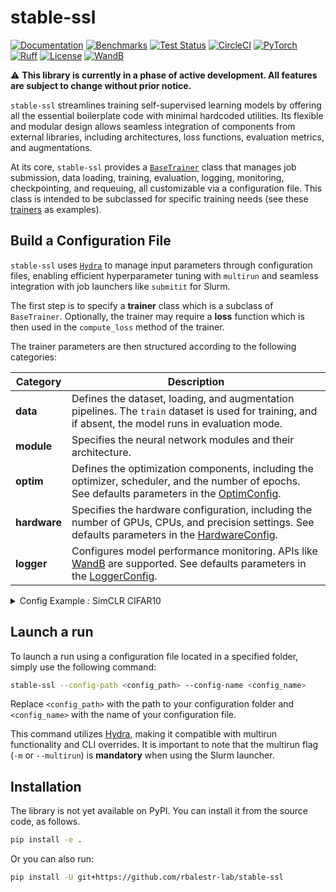 # stable-ssl

[![Documentation](https://img.shields.io/badge/Documentation-blue.svg)](https://rbalestr-lab.github.io/stable-ssl.github.io/dev/)
[![Benchmarks](https://img.shields.io/badge/Benchmarks-blue.svg)](https://github.com/rbalestr-lab/stable-ssl/tree/main/benchmarks)
[![Test Status](https://github.com/rbalestr-lab/stable-ssl/actions/workflows/testing.yml/badge.svg)](https://github.com/rbalestr-lab/stable-ssl/actions/workflows/testing.yml)
[![CircleCI](https://dl.circleci.com/status-badge/img/gh/rbalestr-lab/stable-ssl/tree/main.svg?style=svg)](https://dl.circleci.com/status-badge/redirect/gh/rbalestr-lab/stable-ssl/tree/main)
[![PyTorch](https://img.shields.io/badge/PyTorch-ee4c2c?logo=pytorch&logoColor=white)](https://pytorch.org/get-started/locally/)
[![Ruff](https://img.shields.io/endpoint?url=https://raw.githubusercontent.com/astral-sh/ruff/main/assets/badge/v2.json)](https://github.com/astral-sh/ruff)
[![License](https://img.shields.io/badge/License-MIT-yellow.svg)](https://opensource.org/licenses/MIT)
[![WandB](https://raw.githubusercontent.com/wandb/assets/main/wandb-github-badge-gradient.svg)](https://wandb.ai/site)

⚠️ **This library is currently in a phase of active development. All features are subject to change without prior notice.**

``stable-ssl`` streamlines training self-supervised learning models by offering all the essential boilerplate code with minimal hardcoded utilities. Its flexible and modular design allows seamless integration of components from external libraries, including architectures, loss functions, evaluation metrics, and augmentations.

At its core, `stable-ssl` provides a [`BaseTrainer`](https://rbalestr-lab.github.io/stable-ssl.github.io/dev/gen_modules/stable_ssl.BaseTrainer.html#stable_ssl.BaseTrainer) class that manages job submission, data loading, training, evaluation, logging, monitoring, checkpointing, and requeuing, all customizable via a configuration file. This class is intended to be subclassed for specific training needs (see these [trainers](https://rbalestr-lab.github.io/stable-ssl.github.io/dev/trainers.html) as examples).


## Build a Configuration File

`stable-ssl` uses [`Hydra`](https://hydra.cc/) to manage input parameters through configuration files, enabling efficient hyperparameter tuning with ``multirun`` and seamless integration with job launchers like ``submitit`` for Slurm.

The first step is to specify a **trainer** class which is a subclass of `BaseTrainer`.
Optionally, the trainer may require a **loss** function which is then used in the `compute_loss` method of the trainer.

The trainer parameters are then structured according to the following categories:

| **Category**     | **Description**                                                                                                                                        |
|------------------|--------------------------------------------------------------------------------------------------------------------------------------------------------|
| **data**         | Defines the dataset, loading, and augmentation pipelines. The `train` dataset is used for training, and if absent, the model runs in evaluation mode.  |
| **module**       | Specifies the neural network modules and their architecture.                                                                                           |
| **optim**        | Defines the optimization components, including the optimizer, scheduler, and the number of epochs. See defaults parameters in the [OptimConfig].       |
| **hardware**     | Specifies the hardware configuration, including the number of GPUs, CPUs, and precision settings. See defaults parameters in the [HardwareConfig].     |
| **logger**       | Configures model performance monitoring. APIs like [WandB](https://wandb.ai/home) are supported. See defaults parameters in the [LoggerConfig].        |

[OptimConfig]: https://rbalestr-lab.github.io/stable-ssl.github.io/dev/api/gen_modules/stable_ssl.config.OptimConfig.html#stable_ssl.config.OptimConfig
[HardwareConfig]: https://rbalestr-lab.github.io/stable-ssl.github.io/dev/api/gen_modules/stable_ssl.config.HardwareConfig.html#stable_ssl.config.HardwareConfig
[LoggerConfig]: https://rbalestr-lab.github.io/stable-ssl.github.io/dev/api/gen_modules/stable_ssl.config.LoggerConfig.html#stable_ssl.config.LoggerConfig


<details>
  <summary>Config Example : SimCLR CIFAR10</summary>

```yaml
data:
  _num_classes: 10
  _num_samples: 50000
  train:
    _target_: torch.utils.data.DataLoader
    batch_size: 256
    drop_last: True
    shuffle: True
    num_workers: ${trainer.hardware.cpus_per_task}
    dataset:
      _target_: torchvision.datasets.CIFAR10
      root: ~/data
      train: True
      transform:
        _target_: stable_ssl.data.MultiViewSampler
        transforms:
          - _target_: torchvision.transforms.v2.Compose
            transforms:
              - _target_: torchvision.transforms.v2.RandomResizedCrop
                size: 32
                scale:
                  - 0.2
                  - 1.0
              - _target_: torchvision.transforms.v2.RandomHorizontalFlip
                p: 0.5
              - _target_: torchvision.transforms.v2.ToImage
              - _target_: torchvision.transforms.v2.ToDtype
                dtype:
                  _target_: stable_ssl.utils.str_to_dtype
                  _args_: [float32]
                scale: True
          - ${trainer.data.base.dataset.transform.transforms.0}
  test:
    _target_: torch.utils.data.DataLoader
    batch_size: 256
    num_workers: ${trainer.hardware.cpus_per_task}
    dataset:
      _target_: torchvision.datasets.CIFAR10
      train: False
      root: ~/data
      transform:
        _target_: torchvision.transforms.v2.Compose
        transforms:
          - _target_: torchvision.transforms.v2.ToImage
          - _target_: torchvision.transforms.v2.ToDtype
            dtype:
              _target_: stable_ssl.utils.str_to_dtype
              _args_: [float32]
            scale: True
```
</details>


## Launch a run

To launch a run using a configuration file located in a specified folder, simply use the following command:

```bash
stable-ssl --config-path <config_path> --config-name <config_name>
```

Replace `<config_path>` with the path to your configuration folder and `<config_name>` with the name of your configuration file.


This command utilizes [Hydra](https://hydra.cc/), making it compatible with multirun functionality and CLI overrides. It is important to note that the multirun flag (`-m` or `--multirun`) is **mandatory** when using the Slurm launcher.


## Installation

The library is not yet available on PyPI. You can install it from the source code, as follows.

```bash
pip install -e .
```

Or you can also run:

```bash
pip install -U git+https://github.com/rbalestr-lab/stable-ssl
```

